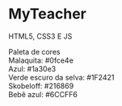 # MyTeacher

HTML5, CSS3 E JS

Paleta de cores<br>
Malaquita: #0fce4e<br>
Azul: #1a30e3<br>
Verde escuro da selva: #1F2421<br>
Skobeloff: #216869<br>
Bebê azul: #6CCFF6<br>
